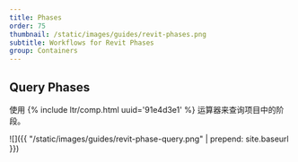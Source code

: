 ```yaml
---
title: Phases
order: 75
thumbnail: /static/images/guides/revit-phases.png
subtitle: Workflows for Revit Phases
group: Containers
---
```


## Query Phases

使用 {% include ltr/comp.html uuid='91e4d3e1' %} 运算器来查询项目中的阶段。

![]({{ "/static/images/guides/revit-phase-query.png" | prepend: site.baseurl }})
